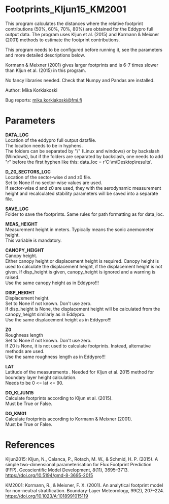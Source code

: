 **Footprints_Kljun15_KM2001**
=
This program calculates the distances where the relative footprint contributions
(50%, 60%, 70%, 80%) are obtained for the Eddypro full output data. The program
uses Kljun et al. (2015) and Kormann & Meixner (2001) methods to estimate
the footprint contributions.

This program needs to be configured before running it, see the parameters and
more detailed descriptions below.

Kormann & Meixner (2001) gives larger footprints and is 6-7 times slower than 
Kljun et al. (2015) in this program.

No fancy libraries needed. Check that Numpy and Pandas are installed.

Author: Mika Korkiakoski

Bug reports: mika.korkiakoski@fmi.fi

Parameters
=

**DATA_LOC**  
Location of the eddypro full output datafile.  
The location needs to be in hyphens.  
The folders can be separated by "/" (Linux and windows) or by backslash (Windows), but if the folders are separated by backslash, one needs to add "r" before the first hyphen like this: data_loc = r'C:\m\Desktop\results'.

**D_Z0_SECTORS_LOC**  
Location of the sector-wise d and z0 file.  
Set to None if no sector-wise values are used.  
If sector-wise d and z0 are used, they with the aerodynamic measurement height and recalculated stability parameters will be saved into a separate file.

**SAVE_LOC**  
Folder to save the footprints. Same rules for path formatting as for data_loc.

**MEAS_HEIGHT**  
Measurement height in meters. Typically means the sonic anemometer height.   
This variable is mandatory.

**CANOPY_HEIGHT**  
Canopy height.  
Either canopy height or displacement height is required. Canopy height is used to calculate the displacement height, if the displacement height is not given. If disp_height is given, canopy_height is ignored and a warning is raised.  
Use the same canopy height as in Eddypro!!!

**DISP_HEIGHT**  
Displacement height.  
Set to None if not known. Don't use zero.  
If disp_height is None, the displacement height will be calculated from the canopy_height similarly as in Eddypro.  
Use the same displacement height as in Eddypro!!!  

**Z0**  
Roughness length  
Set to None if not known. Don't use zero.  
If Z0 is None, it is not used to calculate footprints. Instead, alternative methods are used.  
Use the same roughness length as in Eddypro!!!  

**LAT**  
Latitude of the measurements  .
Needed for Kljun et al. 2015 method for boundary layer height calculation.  
Needs to be 0 <= lat <= 90.

**DO_KLJUN15**  
Calculate footprints according to Kljun et al. (2015).  
Must be True or False.

**DO_KM01**  
Calculate footprints according to Kormann & Meixner (2001).  
Must be True or False.


**References**
=
Kljun2015:
Kljun, N., Calanca, P., Rotach, M. W., & Schmid, H. P. (2015). A simple 
two-dimensional parameterisation for Flux Footprint Prediction (FFP). 
Geoscientific Model Development, 8(11), 3695–3713. 
https://doi.org/10.5194/gmd-8-3695-2015

KM2001:
Kormann, R., & Meixner, F. X. (2001). An analytical footprint model for 
non-neutral stratification. Boundary-Layer Meteorology, 99(2), 207–224. 
https://doi.org/10.1023/A:1018991015119
